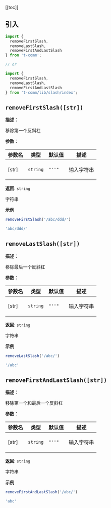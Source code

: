 [[toc]]

## 引入

```ts
import {
  removeFirstSlash,
  removeLastSlash,
  removeFirstAndLastSlash
} from 't-comm';

// or

import {
  removeFirstSlash,
  removeLastSlash,
  removeFirstAndLastSlash
} from 't-comm/lib/slash/index';
```


## `removeFirstSlash([str])` 


**描述**：<p>移除第一个反斜杠</p>

**参数**：


| 参数名 | 类型 | 默认值 | 描述 |
| --- | --- | --- | --- |
| [str] | <code>string</code> | <code>&quot;&#x27;&#x27;&quot;</code> | <p>输入字符串</p> |

**返回**: <code>string</code><br>

<p>字符串</p>

**示例**

```ts
removeFirstSlash('/abc/ddd/')

'abc/ddd/'
```
<a name="removeLastSlash"></a>

## `removeLastSlash([str])` 


**描述**：<p>移除最后一个反斜杠</p>

**参数**：


| 参数名 | 类型 | 默认值 | 描述 |
| --- | --- | --- | --- |
| [str] | <code>string</code> | <code>&quot;&#x27;&#x27;&quot;</code> | <p>输入字符串</p> |

**返回**: <code>string</code><br>

<p>字符串</p>

**示例**

```ts
removeLastSlash('/abc/')

'/abc'
```
<a name="removeFirstAndLastSlash"></a>

## `removeFirstAndLastSlash([str])` 


**描述**：<p>移除第一个和最后一个反斜杠</p>

**参数**：


| 参数名 | 类型 | 默认值 | 描述 |
| --- | --- | --- | --- |
| [str] | <code>string</code> | <code>&quot;&#x27;&#x27;&quot;</code> | <p>输入字符串</p> |

**返回**: <code>string</code><br>

<p>字符串</p>

**示例**

```ts
removeFirstAndLastSlash('/abc/')

'abc'
```
